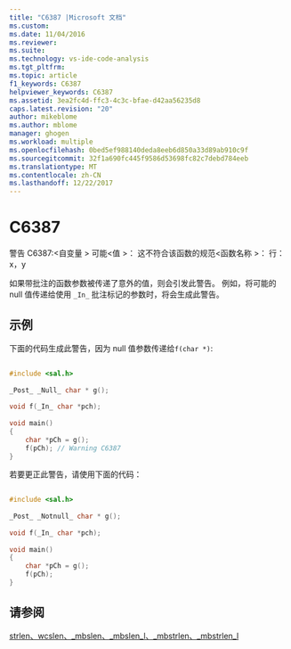 ```yaml
---
title: "C6387 |Microsoft 文档"
ms.custom: 
ms.date: 11/04/2016
ms.reviewer: 
ms.suite: 
ms.technology: vs-ide-code-analysis
ms.tgt_pltfrm: 
ms.topic: article
f1_keywords: C6387
helpviewer_keywords: C6387
ms.assetid: 3ea2fc4d-ffc3-4c3c-bfae-d42aa56235d8
caps.latest.revision: "20"
author: mikeblome
ms.author: mblome
manager: ghogen
ms.workload: multiple
ms.openlocfilehash: 0bed5ef988140deda8eeb6d850a33d89ab910c9f
ms.sourcegitcommit: 32f1a690fc445f9586d53698fc82c7debd784eeb
ms.translationtype: MT
ms.contentlocale: zh-CN
ms.lasthandoff: 12/22/2017
---
```

# <a name="c6387"></a>C6387
警告 C6387:\<自变量 > 可能\<值 >： 这不符合该函数的规范\<函数名称 >： 行： x，y  
  
 如果带批注的函数参数被传递了意外的值，则会引发此警告。 例如，将可能的 null 值传递给使用 `_In_` 批注标记的参数时，将会生成此警告。  
  
## <a name="example"></a>示例  
 下面的代码生成此警告，因为 null 值参数传递给`f(char *)`:  
  
```cpp  
  
#include <sal.h>  
  
_Post_ _Null_ char * g();  
  
void f(_In_ char *pch);  
  
void main()  
{  
    char *pCh = g();  
    f(pCh); // Warning C6387  
}  
```  
  
 若要更正此警告，请使用下面的代码：  
  
```cpp  
  
#include <sal.h>  
  
_Post_ _Notnull_ char * g();  
  
void f(_In_ char *pch);  
  
void main()  
{  
    char *pCh = g();  
    f(pCh);  
}  
```  
  
## <a name="see-also"></a>请参阅  
 [strlen、wcslen、_mbslen、_mbslen_l、_mbstrlen、_mbstrlen_l](/cpp/c-runtime-library/reference/strlen-wcslen-mbslen-mbslen-l-mbstrlen-mbstrlen-l)
